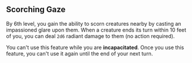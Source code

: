 ## Scorching Gaze
By 6th level, you gain the ability to scorn creatures nearby by casting an impassioned glare upon them.
When a creature ends its turn within 10 feet of you, you can deal `2d6` radiant damage to them (no action required).

You can't use this feature while you are **incapacitated**.
Once you use this feature, you can't use it again until the end of your next turn.
